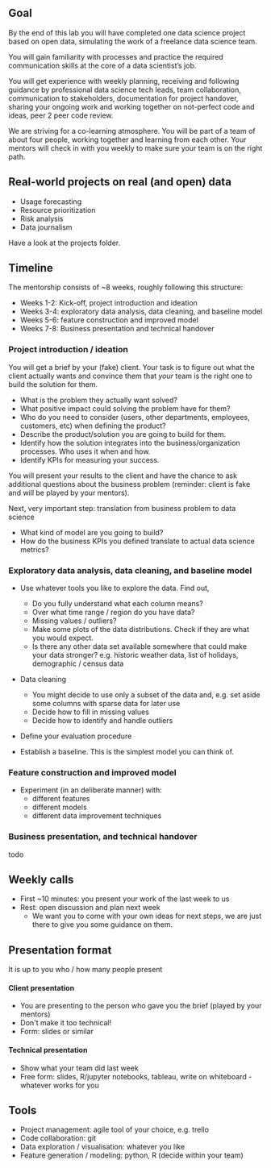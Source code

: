 ## Goal

By the end of this lab you will have completed one data science project based on open data, simulating the work of a freelance data science team.

You will gain familiarity with processes and practice the required communication skills at the core of a data scientist’s job. 

You will get experience with weekly planning, receiving and following guidance by professional data science tech leads, team collaboration, communication to stakeholders, documentation for project handover, sharing your ongoing work and working together on not-perfect code and ideas, peer 2 peer code review.

We are striving for a co-learning atmosphere. You will be part of a team of about four people, working together and learning from each other. Your mentors will check in with you weekly to make sure your team is on the right path.


## Real-world projects on real (and open) data

* Usage forecasting
* Resource prioritization
* Risk analysis
* Data journalism

Have a look at the projects folder. 

## Timeline

The mentorship consists of ~8 weeks, roughly following this structure:

* Weeks 1-2: Kick-off, project introduction and ideation
* Weeks 3-4: exploratory data analysis, data cleaning, and baseline model
* Weeks 5-6: feature construction and improved model
* Weeks 7-8: Business presentation and technical handover


### Project introduction / ideation

You will get a brief by your (fake) client. Your task is to figure out what the client actually wants and convince them that *your* team is the right one to build the solution for them. 

* What is the problem they actually want solved?
* What positive impact could solving the problem have for them? 
* Who do you need to consider (users, other departments, employees, customers, etc) when defining the product?
* Describe the product/solution you are going to build for them.
* Identify how the solution integrates into the business/organization processes. Who uses it when and how.
* Identify KPIs for measuring your success.

You will present your results to the client and have the chance to ask additional questions about the business problem (reminder: client is fake and will be played by your mentors).

Next, very important step: translation from business problem to data science

* What kind of model are you going to build?
* How do the business KPIs you defined translate to actual data science metrics?


### Exploratory data analysis, data cleaning, and baseline model

* Use whatever tools you like to explore the data. Find out, 
   	* Do you fully understand what each column means?
   	* Over what time range / region do you have data?
   	* Missing values / outliers?
	* Make some plots of the data distributions. Check if they are what you would expect.
	* Is there any other data set available somewhere that could make your data stronger? e.g. historic weather data, list of holidays, demographic / census data

* Data cleaning
	* You might decide to use only a subset of the data and, e.g. set aside some columns with sparse data for later use
	* Decide how to fill in missing values
	* Decide how to identify and handle outliers
 
* Define your evaluation procedure 
 
* Establish a baseline. This is the simplest model you can think of.

### Feature construction and improved model

* Experiment (in an deliberate manner) with:
    * different features
    * different models
    * different data improvement techniques
    
### Business presentation, and technical handover

todo

## Weekly calls

* First ~10 minutes: you present your work of the last week to us
* Rest: open discussion and plan next week
    * We want you to come with your own ideas for next steps, we are just there to give you some guidance on them.
    
## Presentation format

It is up to you who / how many people present

#### Client presentation

* You are presenting to the person who gave you the brief (played by your mentors)
* Don't make it too technical!
* Form: slides or similar

#### Technical presentation

* Show what your team did last week 
* Free form: slides, R/jupyter notebooks, tableau, write on whiteboard - whatever works for you

## Tools

* Project management: agile tool of your choice, e.g. trello
* Code collaboration: git
* Data exploration / visualisation: whatever you like
* Feature generation / modeling: python, R (decide within your team)

